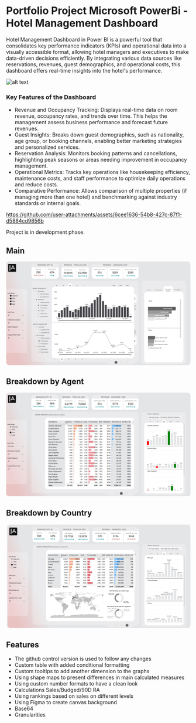# Portfolio Project Microsoft PowerBi - Hotel Management Dashboard

Hotel Management Dashboard in Power BI is a powerful tool that consolidates key performance indicators (KPIs) and operational data into a visually accessible format, allowing hotel managers and executives to make data-driven decisions efficiently. By integrating various data sources like reservations, revenues, guest demographics, and operational costs, this dashboard offers real-time insights into the hotel's performance.

![alt text](https://github.com/pawelkulakowski/powerbi_portfolio_project_eight/blob/master/promo.png?raw=true)

### Key Features of the Dashboard

- Revenue and Occupancy Tracking: Displays real-time data on room revenue, occupancy rates, and trends over time. This helps the management assess business performance and forecast future revenues.
- Guest Insights: Breaks down guest demographics, such as nationality, age group, or booking channels, enabling better marketing strategies and personalized services.
- Reservation Analysis: Monitors booking patterns and cancellations, highlighting peak seasons or areas needing improvement in occupancy management.
- Operational Metrics: Tracks key operations like housekeeping efficiency, maintenance costs, and staff performance to optimize daily operations and reduce costs.
- Comparative Performance: Allows comparison of multiple properties (if managing more than one hotel) and benchmarking against industry standards or internal goals.


https://github.com/user-attachments/assets/6cee1636-54b8-427c-87f1-d5884cd9856b


Project is in development phase.

## Main

![alt text](https://github.com/pawelkulakowski/powerbi_portfolio_project_eight/blob/master/project_01.jpg?raw=true)

## Breakdown by Agent

![alt text](https://github.com/pawelkulakowski/powerbi_portfolio_project_eight/blob/master/project_02.jpg?raw=true)

## Breakdown by Country

![alt text](https://github.com/pawelkulakowski/powerbi_portfolio_project_eight/blob/master/project_03.jpg?raw=true)






## Features
- The github control version is used to follow any changes
- Custom table with added conditional formatting
- Custom tooltips to add another dimension to the graphs
- Using shape maps to present differences in main calculated measures
- Using custom number formats to have a clean look
- Calculations Sales/Budged/90D RA
- Using rankings based on sales on different levels
- Using Figma to create canvas background
- Base64
- Granularities
